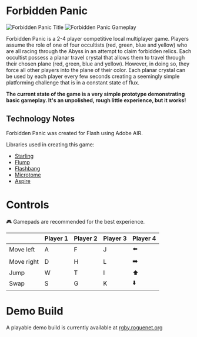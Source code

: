 # Forbidden Panic

![Forbidden Panic Title](http://imgur.com/IvkUHyE.png)
![Forbidden Panic Gameplay](http://i.imgur.com/b0U4CmS.gif)

Forbidden Panic is a 2-4 player competitive local multiplayer game. Players assume the role of one of four occultists (red, green, blue and yellow) who are all racing through the Abyss in an attempt to claim forbidden relics. Each occultist possess a planar travel crystal that allows them to travel through their chosen plane (red, green, blue and yellow). However, in doing so, they force all other players into the plane of their color. Each planar crystal can be used by each player every few seconds creating a seemingly simple platforming challenge that is in a constant state of flux.

**The current state of the game is a very simple prototype demonstrating basic gameplay. It's an unpolished, rough little experience, but it works!**

## Technology Notes

Forbidden Panic was created for Flash using Adobe AIR.

Libraries used in creating this game:

* [Starling](https://github.com/PrimaryFeather/Starling-Framework)
* [Flump](https://github.com/threerings/flump)
* [Flashbang](https://github.com/tconkling/flashbang-starling)
* [Microtome](https://github.com/tconkling/microtome)
* [Aspire](https://github.com/tconkling/aspire)

# Controls

:video_game: Gamepads are recommended for the best experience.

||Player 1|Player 2|Player 3|Player 4|
|---|---|---|---|---|
|Move left|A|F|J|:arrow_left:|
|Move right|D|H|L|:arrow_right:|
|Jump|W|T|I|:arrow_up:|
|Swap|S|G|K|:arrow_down:|

# Demo Build

A playable demo build is currently available at [rgby.roguenet.org](http://rgby.roguenet.org/)

